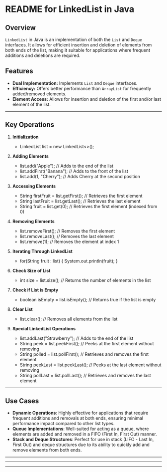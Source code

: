 # README for LinkedList in Java

## Overview

`LinkedList` in Java is an implementation of both the `List` and `Deque` interfaces. It allows for efficient insertion and deletion of elements from both ends of the list, making it suitable for applications where frequent additions and deletions are required.

## Features

- **Dual Implementation:** Implements `List` and `Deque` interfaces.
- **Efficiency:** Offers better performance than `ArrayList` for frequently added/removed elements.
- **Element Access:** Allows for insertion and deletion of the first and/or last element of the list.

---

## Key Operations

1. **Initialization**

   - LinkedList<String> list = new LinkedList<>();

2. **Adding Elements**

   - list.add("Apple"); // Adds to the end of the list
   - list.addFirst("Banana"); // Adds to the front of the list
   - list.add(1, "Cherry"); // Adds Cherry at the second position

3. **Accessing Elements**

   - String firstFruit = list.getFirst(); // Retrieves the first element
   - String lastFruit = list.getLast(); // Retrieves the last element
   - String fruit = list.get(0); // Retrieves the first element (indexed from 0)

4. **Removing Elements**

   - list.removeFirst(); // Removes the first element
   - list.removeLast(); // Removes the last element
   - list.remove(1); // Removes the element at index 1

5. **Iterating Through LinkedList**

   - for(String fruit : list) {
     System.out.println(fruit);
     }

6. **Check Size of List**

   - int size = list.size(); // Returns the number of elements in the list

7. **Check if List is Empty**

   - boolean isEmpty = list.isEmpty(); // Returns true if the list is empty

8. **Clear List**

   - list.clear(); // Removes all elements from the list

9. **Special LinkedList Operations**
   - list.addLast("Strawberry"); // Adds to the end of the list
   - String peek = list.peekFirst(); // Peeks at the first element without removing
   - String polled = list.pollFirst(); // Retrieves and removes the first element
   - String peekLast = list.peekLast(); // Peeks at the last element without removing
   - String pollLast = list.pollLast(); // Retrieves and removes the last element

---

## Use Cases

- **Dynamic Operations**: Highly effective for applications that require frequent additions and removals at both ends, ensuring minimal performance impact compared to other list types.
- **Queue Implementations**: Well-suited for acting as a queue, where elements are added and removed in a FIFO (First In, First Out) manner.
- **Stack and Deque Structures**: Perfect for use in stack (LIFO - Last In, First Out) and deque structures due to its ability to quickly add and remove elements from both ends.

---
---
---
